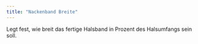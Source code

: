 ```yaml
---
title: "Nackenband Breite"
---
```


Legt fest, wie breit das fertige Halsband in Prozent des Halsumfangs sein soll.

